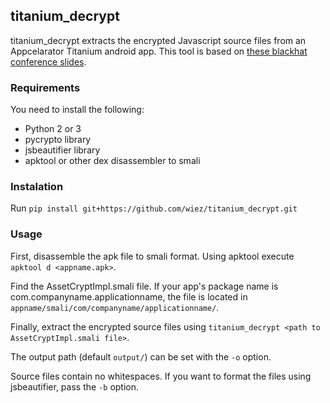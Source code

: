 ## titanium_decrypt
titanium_decrypt extracts the encrypted Javascript source files from an Appcelarator Titanium android app.
This tool is based on [these blackhat conference slides](https://www.blackhat.com/docs/asia-15/materials/asia-15-Grassi-The-Nightmare-Behind-The-Cross-Platform-Mobile-Apps-Dream.pdf).

### Requirements
You need to install the following:

* Python 2 or 3
* pycrypto library
* jsbeautifier library
* apktool or other dex disassembler to smali

### Instalation
Run `pip install git+https://github.com/wiez/titanium_decrypt.git`

### Usage
First, disassemble the apk file to smali format. Using apktool execute `apktool d <appname.apk>`.

Find the AssetCryptImpl.smali file. If your app's package name is com.companyname.applicationname,
the file is located in `appname/smali/com/companyname/applicationname/`.

Finally, extract the encrypted source files using `titanium_decrypt <path to AssetCryptImpl.smali file>`.

The output path (default `output/`) can be set with the `-o` option.

Source files contain no whitespaces. If you want to format the files using jsbeautifier, pass the `-b` option.
